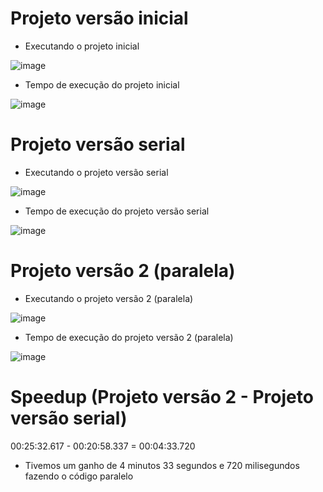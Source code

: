 # Projeto versão inicial    
- Executando o projeto inicial    
  
![image](https://user-images.githubusercontent.com/74507357/195462174-1e532644-4479-4819-8260-0dc7b23cb8a0.png)  
  
- Tempo de execução do projeto inicial    

![image](https://user-images.githubusercontent.com/74507357/196522055-57e24104-a123-489f-90a5-51726148edf4.png) 

# Projeto versão serial  
- Executando o projeto versão serial   

![image](https://user-images.githubusercontent.com/74507357/196529441-37dc4a5c-e8f1-47c3-b105-d81244e1531d.png)  
  
- Tempo de execução do projeto versão serial  

![image](https://user-images.githubusercontent.com/74507357/196535813-37f5e2b4-6459-4fee-9295-7c4c046490ba.png)


# Projeto versão 2 (paralela)  
- Executando o projeto versão 2 (paralela)    
  
![image](https://user-images.githubusercontent.com/74507357/196548073-f59e9251-e660-4e4e-ad66-c739c6905d13.png)
  
  
- Tempo de execução do projeto versão 2 (paralela)  
  
![image](https://user-images.githubusercontent.com/74507357/196548448-d5686a99-adeb-4d46-91f6-5737efe20d56.png)  
  
# Speedup (Projeto versão 2 - Projeto versão serial)  
00:25:32.617 - 00:20:58.337 = 00:04:33.720  
- Tivemos um ganho de 4 minutos 33 segundos e 720 milisegundos fazendo o código paralelo



